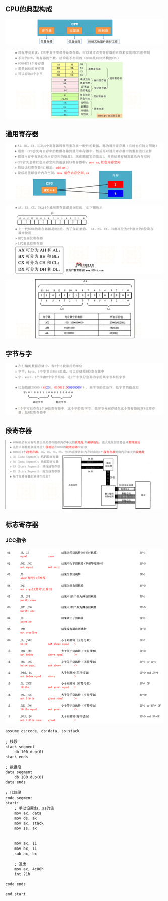 ## CPU的典型构成

![image-20211202201651740](images/image-20211202201651740.png)

![image-20211202201712762](images/image-20211202201712762.png)

## 通用寄存器

![image-20211202201851873](images/image-20211202201851873.png)

![image-20211202201909515](images/image-20211202201909515.png)

![image-20211202201942257](images/image-20211202201942257.png)

## 字节与字

![image-20211202202008028](images/image-20211202202008028.png)

## 段寄存器

![image-20211202202055448](images/image-20211202202055448.png)

## 标志寄存器

### JCC指令

![image-20211204105426039](images/image-20211204105426039.png)

```assembly
assume cs:code, ds:data, ss:stack

; 栈段
stack segment
    db 100 dup(0)
stack ends  

; 数据段
data segment  
    db 100 dup(0) 
data ends

; 代码段
code segment
start:
    ; 手动设置ds、ss的值
    mov ax, data
    mov ds, ax
    mov ax, stack
    mov ss, ax 
    
    
    mov ax, 11
    mov bx, 11
    sub ax, bx
    
    ; 退出
    mov ax, 4c00h
    int 21h 
                
code ends  

end start
```

